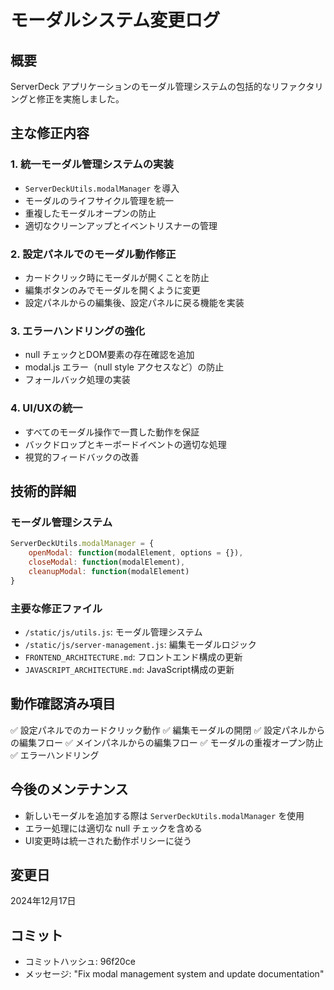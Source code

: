 # モーダルシステム変更ログ

## 概要
ServerDeck アプリケーションのモーダル管理システムの包括的なリファクタリングと修正を実施しました。

## 主な修正内容

### 1. 統一モーダル管理システムの実装
- `ServerDeckUtils.modalManager` を導入
- モーダルのライフサイクル管理を統一
- 重複したモーダルオープンの防止
- 適切なクリーンアップとイベントリスナーの管理

### 2. 設定パネルでのモーダル動作修正
- カードクリック時にモーダルが開くことを防止
- 編集ボタンのみでモーダルを開くように変更
- 設定パネルからの編集後、設定パネルに戻る機能を実装

### 3. エラーハンドリングの強化
- null チェックとDOM要素の存在確認を追加
- modal.js エラー（null style アクセスなど）の防止
- フォールバック処理の実装

### 4. UI/UXの統一
- すべてのモーダル操作で一貫した動作を保証
- バックドロップとキーボードイベントの適切な処理
- 視覚的フィードバックの改善

## 技術的詳細

### モーダル管理システム
```javascript
ServerDeckUtils.modalManager = {
    openModal: function(modalElement, options = {}),
    closeModal: function(modalElement),
    cleanupModal: function(modalElement)
}
```

### 主要な修正ファイル
- `/static/js/utils.js`: モーダル管理システム
- `/static/js/server-management.js`: 編集モーダルロジック
- `FRONTEND_ARCHITECTURE.md`: フロントエンド構成の更新
- `JAVASCRIPT_ARCHITECTURE.md`: JavaScript構成の更新

## 動作確認済み項目
✅ 設定パネルでのカードクリック動作
✅ 編集モーダルの開閉
✅ 設定パネルからの編集フロー
✅ メインパネルからの編集フロー
✅ モーダルの重複オープン防止
✅ エラーハンドリング

## 今後のメンテナンス
- 新しいモーダルを追加する際は `ServerDeckUtils.modalManager` を使用
- エラー処理には適切な null チェックを含める
- UI変更時は統一された動作ポリシーに従う

## 変更日
2024年12月17日

## コミット
- コミットハッシュ: 96f20ce
- メッセージ: "Fix modal management system and update documentation"
